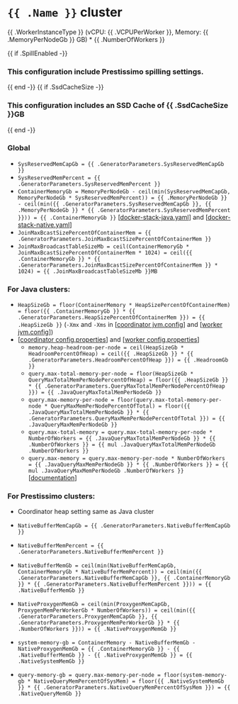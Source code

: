 # `{{ .Name }}` cluster
{{ .WorkerInstanceType }} (vCPU: {{ .VCPUPerWorker }}, Memory: {{ .MemoryPerNodeGb }} GB) * {{ .NumberOfWorkers }}

{{ if .SpillEnabled -}}
### This configuration include Prestissimo spilling settings.
{{ end -}}
{{ if .SsdCacheSize -}}
### This configuration includes an SSD Cache of {{ .SsdCacheSize }}GB
{{ end -}}
### Global
* `SysReservedMemCapGb = {{ .GeneratorParameters.SysReservedMemCapGb }}`
* `SysReservedMemPercent = {{ .GeneratorParameters.SysReservedMemPercent }}`
* `ContainerMemoryGb = MemoryPerNodeGb - ceil(min(SysReservedMemCapGb, MemoryPerNodeGb * SysReservedMemPercent)) = {{ .MemoryPerNodeGb }} - ceil(min({{ .GeneratorParameters.SysReservedMemCapGb }}, {{ .MemoryPerNodeGb }} * {{ .GeneratorParameters.SysReservedMemPercent }})) = {{ .ContainerMemoryGb }}` [[docker-stack-java.yaml](docker-stack-java.yaml)] and [[docker-stack-native.yaml](docker-stack-native.yaml)]
* `JoinMaxBcastSizePercentOfContainerMem = {{ .GeneratorParameters.JoinMaxBcastSizePercentOfContainerMem }}`
* `JoinMaxBroadcastTableSizeMb = ceil(ContainerMemoryGb * JoinMaxBcastSizePercentOfContainerMem * 1024) = ceil({{ .ContainerMemoryGb }} * {{ .GeneratorParameters.JoinMaxBcastSizePercentOfContainerMem }} * 1024) = {{ .JoinMaxBroadcastTableSizeMb }}MB`
### For Java clusters:
* `HeapSizeGb = floor(ContainerMemory * HeapSizePercentOfContainerMem) = floor({{ .ContainerMemoryGb }} * {{ .GeneratorParameters.HeapSizePercentOfContainerMem }}) = {{ .HeapSizeGb }}` (`-Xmx` and `-Xms` in [[coordinator jvm.config](coordinator/jvm.config)] and [[worker jvm.config](workers/jvm.config)])
* [[coordinator config.properties](coordinator/config.properties)] and [[worker config.properties](worker/config.properties)]
  * `memory.heap-headroom-per-node = ceil(HeapSizeGb * HeadroomPercentOfHeap) = ceil({{ .HeapSizeGb }} * {{ .GeneratorParameters.HeadroomPercentOfHeap }}) = {{ .HeadroomGb }}`
  * `query.max-total-memory-per-node = floor(HeapSizeGb * QueryMaxTotalMemPerNodePercentOfHeap) = floor({{ .HeapSizeGb }} * {{ .GeneratorParameters.QueryMaxTotalMemPerNodePercentOfHeap }}) = {{ .JavaQueryMaxTotalMemPerNodeGb }}`
  * `query.max-memory-per-node = floor(query.max-total-memory-per-node * QueryMaxMemPerNodePercentOfTotal) = floor({{ .JavaQueryMaxTotalMemPerNodeGb }} * {{ .GeneratorParameters.QueryMaxMemPerNodePercentOfTotal }}) = {{ .JavaQueryMaxMemPerNodeGb }}`
  * `query.max-total-memory = query.max-total-memory-per-node * NumberOfWorkers = {{ .JavaQueryMaxTotalMemPerNodeGb }} * {{ .NumberOfWorkers }} = {{ mul .JavaQueryMaxTotalMemPerNodeGb .NumberOfWorkers }}`
  * `query.max-memory = query.max-memory-per-node * NumberOfWorkers = {{ .JavaQueryMaxMemPerNodeGb }} * {{ .NumberOfWorkers }} = {{ mul .JavaQueryMaxMemPerNodeGb .NumberOfWorkers }}` [[documentation](https://prestodb.io/docs/current/admin/properties.html#memory-management-properties)]
### For Prestissimo clusters:
* Coordinator heap setting same as Java cluster
* `NativeBufferMemCapGb = {{ .GeneratorParameters.NativeBufferMemCapGb }}`
* `NativeBufferMemPercent = {{ .GeneratorParameters.NativeBufferMemPercent }}`
* `NativeBufferMemGb = ceil(min(NativeBufferMemCapGb, ContainerMemoryGb * NativeBufferMemPercent)) = ceil(min({{ .GeneratorParameters.NativeBufferMemCapGb }}, {{ .ContainerMemoryGb }} * {{ .GeneratorParameters.NativeBufferMemPercent }})) = {{ .NativeBufferMemGb }}`
* `NativeProxygenMemGb = ceil(min(ProxygenMemCapGb, ProxygenMemPerWorkerGb * NumberOfWorkers)) = ceil(min({{ .GeneratorParameters.ProxygenMemCapGb }}, {{ .GeneratorParameters.ProxygenMemPerWorkerGb }} * {{ .NumberOfWorkers }})) = {{ .NativeProxygenMemGb }}`

* `system-memory-gb = ContainerMemory - NativeBufferMemGb - NativeProxygenMemGb = {{ .ContainerMemoryGb }} - {{ .NativeBufferMemGb }} - {{ .NativeProxygenMemGb }} = {{ .NativeSystemMemGb }}`
* `query-memory-gb = query.max-memory-per-node = floor(system-memory-gb * NativeQueryMemPercentOfSysMem) = floor({{ .NativeSystemMemGb }} * {{ .GeneratorParameters.NativeQueryMemPercentOfSysMem }}) = {{ .NativeQueryMemGb }}`
